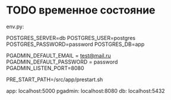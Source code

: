 # TODO временное состояние

env.py: 

POSTGRES_SERVER=db
POSTGRES_USER=postgres
POSTGRES_PASSWORD=password
POSTGRES_DB=app

PGADMIN_DEFAULT_EMAIL = test@mail.ru
PGADMIN_DEFAULT_PASSWORD = password
PGADMIN_LISTEN_PORT=8080

PRE_START_PATH=/src/app/prestart.sh

app: localhost:5000
pgadmin: localhost:8080
db: localhost:5432
